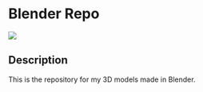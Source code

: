 # Blender Repo
<img src="https://image.ibb.co/hv8atU/blender.png"/>

## Description
This is the repository for my 3D models made in Blender.
